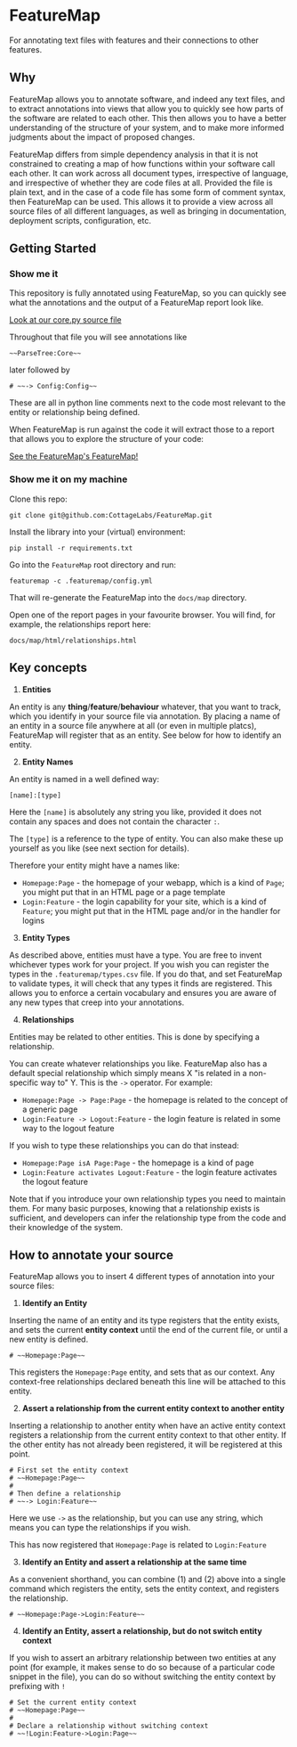 # FeatureMap

For annotating text files with features and their connections to other features.

## Why

FeatureMap allows you to annotate software, and indeed any text files, and to extract
annotations into views that allow you to quickly see how parts of the software are
related to each other.  This then allows you to have a better understanding of the 
structure of your system, and to make more informed judgments about the impact of 
proposed changes.

FeatureMap differs from simple dependency analysis in that it is not constrained to 
creating a map of how functions within your software call each other.  It can work
across all document types, irrespective of language, and irrespective of whether they
are code files at all.  Provided the file is plain text, and in the case of a code file
has some form of comment syntax, then FeatureMap can be used.  This allows it to 
provide a view across all source files of all different languages, as well as bringing
in documentation, deployment scripts, configuration, etc.

## Getting Started

### Show me it

This repository is fully annotated using FeatureMap, so you can quickly see what the 
annotations and the output of a FeatureMap report look like.

[Look at our core.py source file](https://github.com/CottageLabs/FeatureMap/blob/main/featuremap/core.py)

Throughout that file you will see annotations like

```
~~ParseTree:Core~~
```

later followed by

```
# ~~-> Config:Config~~
```

These are all in python line comments next to the code most relevant to the entity or relationship being
defined.

When FeatureMap is run against the code it will extract those to a report that allows you to explore the
structure of your code:

[See the FeatureMap's FeatureMap!](https://cottagelabs.github.io/FeatureMap/map/html/relationships.html)


### Show me it on my machine

Clone this repo:

```
git clone git@github.com:CottageLabs/FeatureMap.git
```

Install the library into your (virtual) environment:

```
pip install -r requirements.txt
```

Go into the `FeatureMap` root directory and run:

```
featuremap -c .featuremap/config.yml
```

That will re-generate the FeatureMap into the `docs/map` directory.

Open one of the report pages in your favourite browser.  You will find, for example, the relationships report here:

```
docs/map/html/relationships.html
```

## Key concepts

1. **Entities**

An entity is any **thing**/**feature**/**behaviour** whatever, that you want to track,
which you identify in your source file via annotation.  By placing a name of an
entity in a source file anywhere at all (or even in multiple platcs), FeatureMap will
register that as an entity.  See below for how to identify an entity.


2. **Entity Names**

An entity is named in a well defined way:

```
[name]:[type]
```

Here the `[name]` is absolutely any string you like, provided it does not contain any spaces and
does not contain the character `:`.

The `[type]` is a reference to the type of entity.  You can also make these up yourself as you
like (see next section for details).

Therefore your entity might have a names like:

* `Homepage:Page` - the homepage of your webapp, which is a kind of `Page`; you might put that in an HTML page or a page template
* `Login:Feature` - the login capability for your site, which is a kind of `Feature`; you might put that in the HTML page and/or in the handler for logins

3. **Entity Types**

As described above, entities must have a type.  You are free to invent whichever types 
work for your project.  If you wish you can register the types in the `.featuremap/types.csv`
file.  If you do that, and set FeatureMap to validate types, it will check that any
types it finds are registered.  This allows you to enforce a certain vocabulary and
ensures you are aware of any new types that creep into your annotations.

4. **Relationships**

Entities may be related to other entities.  This is done by specifying a relationship.

You can create whatever relationships you like.  FeatureMap also has a default special
relationship which simply means X "is related in a non-specific way to" Y.  This is the
`->` operator.  For example:

* `Homepage:Page -> Page:Page` - the homepage is related to the concept of a generic page
* `Login:Feature -> Logout:Feature` - the login feature is related in some way to the logout feature

If you wish to type these relationships you can do that instead:

* `Homepage:Page isA Page:Page` - the homepage is a kind of page
* `Login:Feature activates Logout:Feature` - the login feature activates the logout feature

Note that if you introduce your own relationship types you need to maintain them.  For many
basic purposes, knowing that a relationship exists is sufficient, and developers can infer
the relationship type from the code and their knowledge of the system.


## How to annotate your source

FeatureMap allows you to insert 4 different types of annotation into your source files:

1. **Identify an Entity**

Inserting the name of an entity and its type registers
that the entity exists, and sets the current **entity context** until the end of the current
file, or until a new entity is defined.

```
# ~~Homepage:Page~~
```

This registers the `Homepage:Page` entity, and sets that as our context. Any context-free relationships declared
beneath this line will be attached to this entity.

2. **Assert a relationship from the current entity context to another entity**

Inserting a relationship to another entity when have an active entity context registers
a relationship from the current entity context to that other entity.  If the other entity
has not already been registered, it will be registered at this point.

```
# First set the entity context
# ~~Homepage:Page~~
#
# Then define a relationship
# ~~-> Login:Feature~~

```

Here we use `->` as the relationship, but you can use any string, which means you can type
the relationships if you wish.

This has now registered that `Homepage:Page` is related to `Login:Feature`

3. **Identify an Entity and assert a relationship at the same time**

As a convenient shorthand, you can combine (1) and (2) above into a single command which
registers the entity, sets the entity context, and registers the relationship.

```
# ~~Homepage:Page->Login:Feature~~
```

4. **Identify an Entity, assert a relationship, but do not switch entity context**

If you wish to assert an arbitrary relationship between two entities at any point (for example, it makes
sense to do so because of a particular code snippet in the file), you can do so without switching
the entity context by prefixing with `!`

```
# Set the current entity context
# ~~Homepage:Page~~
#
# Declare a relationship without switching context
# ~~!Login:Feature->Login:Page~~
```

